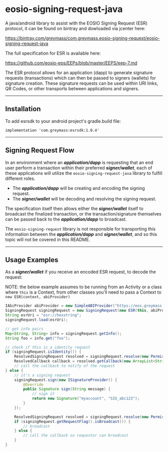 # eosio-signing-request-java

A java/android library to assist with the EOSIO Signing Request (ESR) protocol, it can be found on bintray and dowloaded via jcenter here:

https://bintray.com/greymass/com.greymass.eosio-signing-request/eosio-signing-request-java

The full specification for ESR is available here:

https://github.com/eosio-eps/EEPs/blob/master/EEPS/eep-7.md

The ESR protocol allows for an application (dapp) to generate signature requests (transactions) which can then be passed to signers (wallets) for signature creation. These signature requests can be used within URI links, QR Codes, or other transports between applications and signers.

---

## Installation

To add esrsdk to your android project's gradle.build file:

```implementation 'com.greymass:esrsdk:1.0.4'```

---

## Signing Request Flow

In an environment where an ***application/dapp*** is requesting that an end user perform a transaction within their preferred ***signer/wallet***, each of these applications will utilize the `eosio-signing-request-java` library to fulfill different roles.

- The ***application/dapp*** will be creating and encoding the signing request.
- The ***signer/wallet*** will be decoding and resolving the signing request.

The specification itself then allows either the ***signer/wallet*** itself to broadcast the finalized transaction, or the transaction/signature themselves can be passed back to the ***application/dapp*** to broadcast.

The `eosio-signing-request` library is not responsible for transporting this information between the ***application/dapp***
and ***signer/wallet***, and so this topic will not be covered in this README.

---

## Usage Examples

As a ***signer/wallet*** if you receive an encoded ESR request, to decode the request:

NOTE: the below example assumes to be running from an Activity or a class where `this` is a Context, from other classes you'll need to pass a Context to `new ESR(context, abiProvider)`

```java
IAbiProvider abiProvider = new SimpleABIProvider("https://eos.greymass.com");
SigningRequest signingRequest = new SigningRequest(new ESR(this, abiProvider));
String esrUri = "esr://hexstring";
signingRequest.load(esrUri);

// get info pairs
Map<String, String> info = signingRequest.getInfo();
String foo = info.get("foo");

// check if this is a identity request
if (signingRequest.isIdentity()) {
    ResolvedSigningRequest resolved = signingRequest.resolve(new PermissionLevel("myaccount", "active"), new TransactionContext());
    ResolvedCallback callback = resolved.getCallback(new ArrayList<String>());
    // call the callback to notify of the request
} else {
    // it's a signing request
    signingRequest.sign(new ISignatureProvider() {
        @Override
        public Signature sign(String message) {
            // sign it
            return new Signature("myaccount", "SIG_abc123");
        }
    });

    ResolvedSigningRequest resolved = signingRequest.resolve(new PermissionLevel("myaccount", "active"), new TransactionContext());
    if (signingRequest.getRequestFlag().isBroadcast()) {
        // broadcast
    } else {
        // call the callback so requestor can broadcast
    }
}
```
